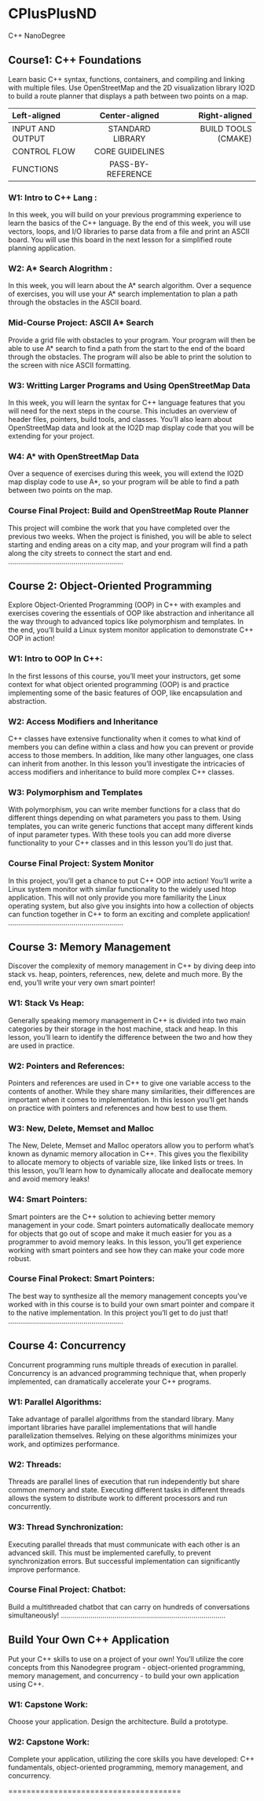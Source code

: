 # CPlusPlusND
C++ NanoDegree


## Course1: C++ Foundations

Learn basic C++ syntax, functions, containers, and compiling and linking with multiple files. Use
OpenStreetMap and the 2D visualization library IO2D to build a route planner that displays a path
between two points on a map.

| Left-aligned | Center-aligned | Right-aligned |
| :---         |     :---:      |          ---: |
| INPUT AND OUTPUT   | STANDARD LIBRARY  | BUILD TOOLS (CMAKE)|
| CONTROL FLOW       | CORE GUIDELINES   |      |
| FUNCTIONS          | PASS-BY-REFERENCE |      |
    

### W1: Intro to C++ Lang :
In this week, you will build on your previous programming
experience to learn the basics of the C++ language. By the end of
this week, you will use vectors, loops, and I/O libraries to parse
data from a file and print an ASCII board. You will use this board in
the next lesson for a simplified route planning application.

### W2: A* Search Alogrithm :
In this week, you will learn about the A* search algorithm. Over a
sequence of exercises, you will use your A* search implementation
to plan a path through the obstacles in the ASCII board.

### Mid-Course Project: ASCII A* Search
Provide a grid file with obstacles to your program. Your program
will then be able to use A* search to find a path from the start to
the end of the board through the obstacles. The program will also
be able to print the solution to the screen with nice ASCII
formatting.

### W3: Writting Larger Programs and Using OpenStreetMap Data
In this week, you will learn the syntax for C++ language features
that you will need for the next steps in the course. This includes an
overview of header files, pointers, build tools, and classes. You’ll
also learn about OpenStreetMap data and look at the IO2D map
display code that you will be extending for your project.

### W4: A* with OpenStreetMap Data
Over a sequence of exercises during this week, you will extend the
IO2D map display code to use A*, so your program will be able to
find a path between two points on the map.

### Course Final Project: Build and OpenStreetMap Route Planner
This project will combine the work that you have completed over
the previous two weeks. When the project is finished, you will be
able to select starting and ending areas on a city map, and your
program will find a path along the city streets to connect the start
and end.
..........................................................
## Course 2: Object-Oriented Programming

Explore Object-Oriented Programming (OOP) in C++ with examples and exercises covering the
essentials of OOP like abstraction and inheritance all the way through to advanced topics like
polymorphism and templates. In the end, you’ll build a Linux system monitor application to
demonstrate C++ OOP in action!

### W1: Intro to OOP In C++:
In the first lessons of this course, you’ll meet your instructors, get
some context for what object oriented programming (OOP) is and
practice implementing some of the basic features of OOP, like
encapsulation and abstraction.

### W2: Access Modifiers and Inheritance
C++ classes have extensive functionality when it comes to what
kind of members you can define within a class and how you can
prevent or provide access to those members. In addition, like many
other languages, one class can inherit from another. In this lesson
you’ll investigate the intricacies of access modifiers and inheritance
to build more complex C++ classes.

### W3: Polymorphism and Templates
With polymorphism, you can write member functions for a class
that do different things depending on what parameters you pass to
them. Using templates, you can write generic functions that accept
many different kinds of input parameter types. With these tools
you can add more diverse functionality to your C++ classes and in
this lesson you’ll do just that.

### Course Final Project: System Monitor
In this project, you’ll get a chance to put C++ OOP into action! You’ll
write a Linux system monitor with similar functionality to the
widely used htop application. This will not only provide you more
familiarity the Linux operating system, but also give you insights
into how a collection of objects can function together in C++ to
form an exciting and complete application!
..........................................................
## Course 3: Memory Management

Discover the complexity of memory management in C++ by diving deep into stack vs. heap, pointers,
references, new, delete and much more. By the end, you’ll write your very own smart pointer!

### W1: Stack Vs Heap:
Generally speaking memory management in C++ is divided into two
main categories by their storage in the host machine, stack and
heap. In this lesson, you’ll learn to identify the difference between
the two and how they are used in practice.

### W2: Pointers and References: 
Pointers and references are used in C++ to give one variable access
to the contents of another. While they share many similarities, their
differences are important when it comes to implementation. In this
lesson you’ll get hands on practice with pointers and references
and how best to use them.

### W3: New, Delete, Memset and Malloc
The New, Delete, Memset and Malloc operators allow you to
perform what’s known as dynamic memory allocation in C++. This
gives you the flexibility to allocate memory to objects of variable
size, like linked lists or trees. In this lesson, you’ll learn how to
dynamically allocate and deallocate memory and avoid memory
leaks!

### W4: Smart Pointers:
Smart pointers are the C++ solution to achieving better memory
management in your code. Smart pointers automatically deallocate
memory for objects that go out of scope and make it much easier
for you as a programmer to avoid memory leaks. In this lesson,
you’ll get experience working with smart pointers and see how they
can make your code more robust.

### Course Final Prokect: Smart Pointers:
The best way to synthesize all the memory management concepts
you’ve worked with in this course is to build your own smart
pointer and compare it to the native implementation. In this project
you’ll get to do just that!
..........................................................
## Course 4: Concurrency

Concurrent programming runs multiple threads of execution in parallel. 
Concurrency is an advanced programming technique that, when properly implemented, 
can dramatically accelerate your C++ programs.

### W1: Parallel Algorithms:
Take advantage of parallel algorithms from the standard library.
Many important libraries have parallel implementations that will
handle parallelization themselves. Relying on these algorithms
minimizes your work, and optimizes performance.

### W2: Threads: 
Threads are parallel lines of execution that run independently but
share common memory and state. Executing different tasks in
different threads allows the system to distribute work to different
processors and run concurrently.

### W3: Thread Synchronization: 
Executing parallel threads that must communicate with each other
is an advanced skill. This must be implemented carefully, to
prevent synchronization errors. But successful implementation can
significantly improve performance.

### Course Final Project: Chatbot: 
Build a multithreaded chatbot that can carry on hundreds of
conversations simultaneously!
...................................................................................
## Build Your Own C++ Application

Put your C++ skills to use on a project of your own! You’ll utilize the core 
concepts from this Nanodegree program - object-oriented programming, 
memory management, and concurrency - to build your own application using C++.

### W1: Capstone Work:
Choose your application. Design the architecture. Build a
prototype.

### W2: Capstone Work: 

Complete your application, utilizing the core skills you have
developed: C++ fundamentals, object-oriented programming,
memory management, and concurrency.

======================================
